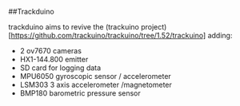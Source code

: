##Trackduino

trackduino aims to revive the (trackuino project)[https://github.com/trackuino/trackuino/tree/1.52/trackuino] adding:

- 2 ov7670 cameras
- HX1-144.800 emitter
- SD card for logging data
- MPU6050 gyroscopic sensor / accelerometer
- LSM303 3 axis accelerometer /magnetometer
- BMP180 barometric pressure sensor
